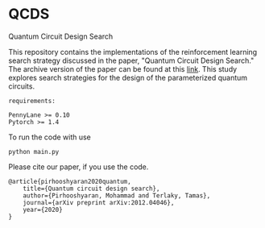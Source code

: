# QCDS
Quantum Circuit Design Search

This repository contains the implementations of the reinforcement learning search strategy discussed in the paper, "Quantum Circuit Design Search." 
The archive version of the paper can be found at this [link](https://arxiv.org/pdf/2012.04046.pdf). This study explores search strategies for the design of the parameterized quantum circuits.

```
requirements:

PennyLane >= 0.10
Pytorch >= 1.4

```

To run the code with use

```
python main.py

```

Please cite our paper, if you use the code. 

```
@article{pirhooshyaran2020quantum,
	title={Quantum circuit design search},
	author={Pirhooshyaran, Mohammad and Terlaky, Tamas},
	journal={arXiv preprint arXiv:2012.04046},
	year={2020}
}

```



